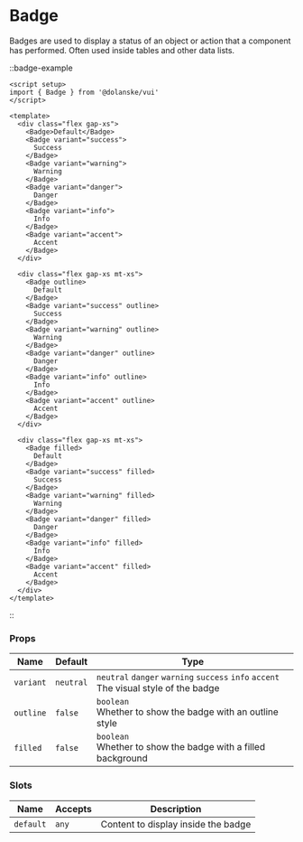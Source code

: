 # Badge

Badges are used to display a status of an object or action that a component has performed. Often used inside tables and other data lists.

::badge-example

```vue
<script setup>
import { Badge } from '@dolanske/vui'
</script>

<template>
  <div class="flex gap-xs">
    <Badge>Default</Badge>
    <Badge variant="success">
      Success
    </Badge>
    <Badge variant="warning">
      Warning
    </Badge>
    <Badge variant="danger">
      Danger
    </Badge>
    <Badge variant="info">
      Info
    </Badge>
    <Badge variant="accent">
      Accent
    </Badge>
  </div>

  <div class="flex gap-xs mt-xs">
    <Badge outline>
      Default
    </Badge>
    <Badge variant="success" outline>
      Success
    </Badge>
    <Badge variant="warning" outline>
      Warning
    </Badge>
    <Badge variant="danger" outline>
      Danger
    </Badge>
    <Badge variant="info" outline>
      Info
    </Badge>
    <Badge variant="accent" outline>
      Accent
    </Badge>
  </div>

  <div class="flex gap-xs mt-xs">
    <Badge filled>
      Default
    </Badge>
    <Badge variant="success" filled>
      Success
    </Badge>
    <Badge variant="warning" filled>
      Warning
    </Badge>
    <Badge variant="danger" filled>
      Danger
    </Badge>
    <Badge variant="info" filled>
      Info
    </Badge>
    <Badge variant="accent" filled>
      Accent
    </Badge>
  </div>
</template>
```

::

### Props

| Name      | Default   | Type                                                                                      |
| --------- | --------- | ----------------------------------------------------------------------------------------- |
| `variant` | `neutral` | `neutral` `danger` `warning` `success` `info` `accent` <br> The visual style of the badge |
| `outline` | `false`   | `boolean` <br> Whether to show the badge with an outline style                            |
| `filled`  | `false`   | `boolean` <br> Whether to show the badge with a filled background                         |

### Slots

| Name      | Accepts | Description                         |
| --------- | ------- | ----------------------------------- |
| `default` | `any`   | Content to display inside the badge |
